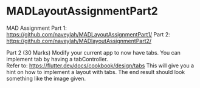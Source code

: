 # MADLayoutAssignmentPart2

MAD Assignment
Part 1: https://github.com/naveylah/MADLayoutAssignmentPart1/
Part 2: https://github.com/naveylah/MADlayoutAssignmentPart2/


Part 2 (30 Marks)
Modify your current app to now have tabs. 
You can implement tab by having a tabController.  
Refer to: https://flutter.dev/docs/cookbook/design/tabs 
This will give you a hint on how to implement a layout with tabs. 
The end result should look something like the image given.
